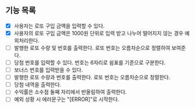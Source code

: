 ## 기능 목록

- [x] 사용자는 로또 구입 금액을 입력할 수 있다.
- [x] 사용자의 로또 구입 금액은 1000원 단위로 입력 받고 나누어 떨어지지 않는 경우 예외처리한다.
- [ ] 발행한 로또 수량 및 번호를 출력한다. 로또 번호는 오름차순으로 정렬하여 보여준다.
- [ ] 당첨 번호를 입력할 수 있다. 번호는 6자리로 쉼표를 기준으로 구분한다.
- [ ] 보너스 번호를 입력받을 수 있다.
- [ ] 발행한 로또 수량과 번호를 출력한다. 로또 번호는 오름차순으로 정렬한다.
- [ ] 당첨 내역을 출력한다.
- [ ] 수익률은 소수점 둘째 자리에서 반올림하여 출력한다.
- [ ] 예외 상황 시 에러문구는 "[ERROR]"로 시작한다.
